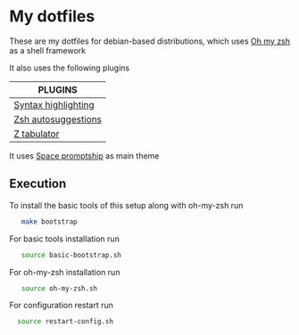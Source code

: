 # My dotfiles

These are my dotfiles for debian-based distributions, which uses [Oh my zsh](https://github.com/robbyrussell/oh-my-zsh/) as a shell framework

It also uses the following plugins

| PLUGINS |
| ------- |
| [Syntax highlighting](https://github.com/zsh-users/zsh-syntax-highlighting) |
| [Zsh autosuggestions](https://github.com/zsh-users/zsh-autosuggestions) |
| [Z tabulator](https://github.com/junegunn/fzf) |

It uses [Space promptship](https://github.com/denysdovhan/spaceship-prompt) as main theme

## Execution

To install the basic tools of this setup along with oh-my-zsh run

```sh
   make bootstrap
```

For basic tools installation run

```sh
   source basic-bootstrap.sh
```

For oh-my-zsh installation run

```sh
   source oh-my-zsh.sh
```

For configuration restart run

```sh
  source restart-config.sh
```



